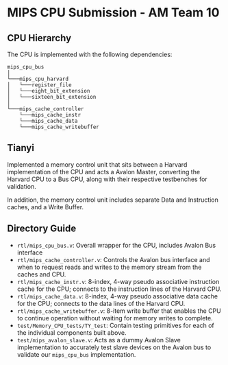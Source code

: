 # MIPS CPU Submission - AM Team 10

## CPU Hierarchy
The CPU is implemented with the following dependencies:
```
mips_cpu_bus
│ 
└───mips_cpu_harvard
│   └───register_file
│   └───eight_bit_extension
│   └───sixteen_bit_extension
│   
└───mips_cache_controller
    └───mips_cache_instr
    └───mips_cache_data
    └───mips_cache_writebuffer
```

## Tianyi
Implemented a memory control unit that sits between a Harvard implementation of the CPU and acts a Avalon Master, converting the Harvard CPU to a Bus CPU, along with their respective testbenches for validation.

In addition, the memory control unit includes separate Data and Instruction caches, and a Write Buffer.

## Directory Guide
- `rtl/mips_cpu_bus.v`: Overall wrapper for the CPU, includes Avalon Bus interface
- `rtl/mips_cache_controller.v`: Controls the Avalon bus interface and when to request reads and writes to the memory stream from the caches and CPU.
- `rtl/mips_cache_instr.v`: 8-index, 4-way pseudo associative instruction cache for the CPU; connects to the instruction lines of the Harvard CPU.
- `rtl/mips_cache_data.v`: 8-index, 4-way pseudo associative data cache for the CPU; connects to the data lines of the Harvard CPU.
- `rtl/mips_cache_writebuffer.v`: 8-item write buffer that enables the CPU to continue operation without waiting for memory writes to complete.
- `test/Memory_CPU_tests/TY_test`: Contain testing primitives for each of the individual components built above.
- `test/mips_avalon_slave.v`: Acts as a dummy Avalon Slave implementation to accurately test slave devices on the Avalon bus to validate our `mips_cpu_bus` implementation.